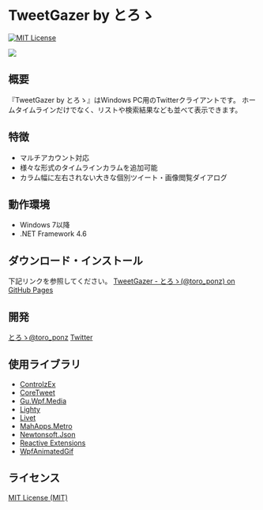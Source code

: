 # TweetGazer by とろゝ

[![MIT License](http://img.shields.io/badge/license-MIT-blue.svg?style=flat)]()

![](https://toro-ponz.github.io/software/TweetGazer/TweetGazer.png)

## 概要

『TweetGazer by とろゝ』はWindows PC用のTwitterクライアントです。
ホームタイムラインだけでなく、リストや検索結果なども並べて表示できます。

## 特徴

- マルチアカウント対応
- 様々な形式のタイムラインカラムを追加可能
- カラム幅に左右されない大きな個別ツイート・画像閲覧ダイアログ

## 動作環境

- Windows 7以降
- .NET Framework 4.6

## ダウンロード・インストール

下記リンクを参照してください。
[TweetGazer - とろゝ(@toro_ponz) on GitHub Pages](https://toro-ponz.github.io/software/TweetGazer/)

## 開発

[とろゝ@toro_ponz](https://toro-ponz.github.io/)
[Twitter](https://twitter.com/toro_ponz)

## 使用ライブラリ

 - [ControlzEx](https://github.com/ControlzEx/ControlzEx)
 - [CoreTweet](https://github.com/CoreTweet/CoreTweet)
 - [Gu.Wpf.Media](https://github.com/JohanLarsson/Gu.Wpf.Media)
 - [Lighty](https://github.com/sourcechord/Lighty)
 - [Livet](https://github.com/ugaya40/Livet)
 - [MahApps.Metro](https://github.com/MahApps/MahApps.Metro)
 - [Newtonsoft.Json](https://github.com/JamesNK/Newtonsoft.Json)
 - [Reactive Extensions](https://github.com/Reactive-Extensions/Rx.NET)
 - [WpfAnimatedGif](https://github.com/XamlAnimatedGif/WpfAnimatedGif)

## ライセンス

[MIT License (MIT)](LICENSE)
